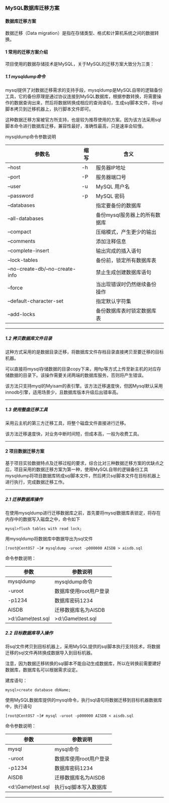 ### MySQL数据库迁移方案

#### 数据库迁移方案

数据迁移（Data migration）是指在存储类型、格式和计算机系统之间的数据转换。

#### 1 常用的迁移方案介绍

 项目使用的数据存储技术是MySQL，关于MySQL的迁移方案大致分为三类：

##### 1.1 mysqldump命令

mysql提供了对数据迁移需求的支持手段，mysqldump是MySQL自带的逻辑备份工具，它的备份原理是通过协议连接到MySQL数据库，根据参数转换，将需要操作的数据查询出来，然后将数据转换成相应的查询语句，生成sql脚本文件，将sql脚本拷贝到迁移机器上，执行脚本文件即可。

这种数据迁移方案被官方所支持，也是较为推荐使用的方案。因为该方法采用sql脚本命令进行数据库迁移，兼容性最好，准确性最高，只是速率会较慢。

mysqldump命令参数说明

| 参数名                        | 缩写 | 含义                          |
| ----------------------------- | ---- | ----------------------------- |
| –host                         | -h   | 服务器IP地址                  |
| –port                         | -P   | 服务器端口号                  |
| –user                         | -u   | MySQL 用户名                  |
| –password                     | -p   | MySQL 密码                    |
| –databases                    |      | 指定要备份的数据库            |
| –all-databases                |      | 备份mysql服务器上的所有数据库 |
| –compact                      |      | 压缩模式，产生更少的输出      |
| –comments                     |      | 添加注释信息                  |
| –complete-insert              |      | 输出完成的插入语句            |
| –lock-tables                  |      | 备份前，锁定所有数据库表      |
| –no-create-db/–no-create-info |      | 禁止生成创建数据库语句        |
| –force                        |      | 当出现错误时仍然继续备份操作  |
| –default-character-set        |      | 指定默认字符集                |
| –add-locks                    |      | 备份数据库表时锁定数据库表    |

---

##### 1.2 拷贝数据库文件目录

 这种方式采用的是数据目录迁移，将数据库文件存档目录直接拷贝至要迁移的目标机器。

可以直接将mysql存储数据的目录copy下来，用ftp等方式上传至新主机的对应存储数据的目录下。该操作需要关闭两端的数据库服务，否则将产生错误。

 该方法只支持myql的Myisam的表引擎。该方法迁移速度快，但因Mysql默认采用innodb引擎，适用场景少，且数据库版本升级后出错率高。

---

##### 1.3 使用整盘迁移工具

采用云主机的第三方迁移工具，将整个磁盘文件直接进行迁移。

该方法迁移速度快，对业务中断时间短，但成本高，一般为收费工具。

---

#### 2 项目数据迁移方案

基于项目实验数据特点及迁移过程的要求，综合比对三种数据迁移方案的优缺点之后，项目采用的数据迁移方案为第一种，使用MySQL自带的逻辑备份工具mysqldump将项目数据库转成sql脚本文件，然后拷贝sql脚本文件在目标机器上进行执行，完成数据迁移工作。

---

##### 2.1 迁移数据库操作

 在使用mysqldump进行迁移数据库之前，首先要将mysql数据库表锁定，将存在内存中的数据写入磁盘之中，命令如下

```mysql
mysql>flush tables with read lock;
```

 用mysqldump将数据库中数据导出为sql文件

```mysql
[root@CentOS7 ~]# mysqldump -uroot -p000000 AISDB > aisdb.sql
```

命令参数说明：

| 参数               | 参数说明               |
| ------------------ | ---------------------- |
| mysqldump          | mysqldump命令          |
| -uroot             | 数据库使用root用户登录 |
| -p1234             | 数据库密码1234         |
| AISDB              | 迁移数据库名为AISDB    |
| \>d:\Game\test.sql | \>d:\Game\test.sql     |

##### 2.2 目标数据库导入操作

将sql文件拷贝到目标机器上，采用MySQL提供的sql脚本执行支持技术，将数据迁移的sql文件再转换成数据导入到目标机器。

注意，因为数据迁移转换的sql脚本不能自动生成数据库，所以在转换前需要建好数据库，数据库名可以根据需求设定。

建库语句：

```mysql
mysql>create database dbName;
```

 使用MySQL数据库提供的mysql命令，执行sql语句将数据迁移到目标机器数据库中，执行语句

```mysql
[root@CentOS7 ~]# mysql -uroot -p000000 AISDB < aisdb.sql
```

命令参数说明：

| 参数              | 参数说明               |
| ----------------- | ---------------------- |
| mysql             | mysql命令              |
| -uroot            | 数据库使用root用户登录 |
| -p1234            | 数据库密码1234         |
| AISDB             | 迁移数据库名为AISDB    |
| <d:\Game\test.sql | 执行sql脚本写入数据库  |

---

